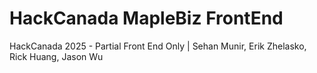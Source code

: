 # HackCanada MapleBiz FrontEnd
 HackCanada 2025 - Partial Front End Only | Sehan Munir, Erik Zhelasko, Rick Huang, Jason Wu
